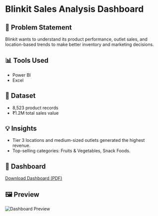 # Blinkit Sales Analysis Dashboard

## 🧠 Problem Statement
Blinkit wants to understand its product performance, outlet sales, and location-based trends to make better inventory and marketing decisions.

## 📊 Tools Used
- Power BI
- Excel

## 🧾 Dataset
- 8,523 product records
- ₹1.2M total sales value

## 💡 Insights
- Tier 3 locations and medium-sized outlets generated the highest revenue.
- Top-selling categories: Fruits & Vegetables, Snack Foods.

## 📌 Dashboard
[Download Dashboard (PDF)](Blinkit_Sales_Dashboard.pdf)

## 🖼️ Preview
![Dashboard Preview](dashboard_screenshot.png)
